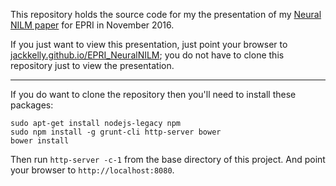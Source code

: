 This repository holds the source code for my the presentation of my
[Neural NILM paper](http://jack-kelly.com/files/writing/neural_nilm.pdf)
for EPRI in November 2016.

If you just want to view this presentation, just point your browser to
[jackkelly.github.io/EPRI_NeuralNILM](http://jackkelly.github.io/EPRI_NeuralNILM);
you do not have to clone this repository just to view the presentation.

---

If you do want to clone the repository then you'll need to install
these packages:

```
sudo apt-get install nodejs-legacy npm
sudo npm install -g grunt-cli http-server bower
bower install
```

Then run `http-server -c-1` from the base directory of this project.
And point your browser to `http://localhost:8080`.
